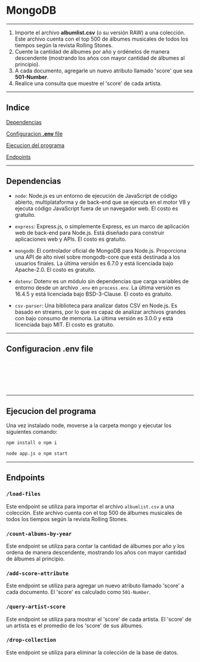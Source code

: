 # MongoDB
___
1. Importe el archivo **albumlist.csv** (o su versión RAW) a una colección. Este archivo
   cuenta con el top 500 de álbumes musicales de todos los tiempos según la revista
   Rolling Stones.
2. Cuente la cantidad de álbumes por año y ordénelos de manera descendente
   (mostrando los años con mayor cantidad de álbumes al principio).
3. A cada documento, agregarle un nuevo atributo llamado 'score' que sea **501-Number**.
4. Realice una consulta que muestre el 'score' de cada artista.
___

## Indice



[Dependencias](#Dependencias) 

[Configuracion **.env** file](#Configuracion-env-file)

[Ejecucion del programa](#Ejecucion-del-programa)

[Endpoints](#Endpoints)

---
## Dependencias

- `node`: Node.js es un entorno de ejecución de JavaScript de código abierto, multiplataforma y de back-end que se ejecuta en el motor V8 y ejecuta código JavaScript fuera de un navegador web. El costo es gratuito.

- `express`: Express.js, o simplemente Express, es un marco de aplicación web de back-end para Node.js. Está diseñado para construir aplicaciones web y APIs. El costo es gratuito.

- `mongodb`: El controlador oficial de MongoDB para Node.js. Proporciona una API de alto nivel sobre mongodb-core que está destinada a los usuarios finales. La última versión es 6.7.0 y está licenciada bajo Apache-2.0. El costo es gratuito.

- `dotenv`: Dotenv es un módulo sin dependencias que carga variables de entorno desde un archivo `.env` en `process.env`. La última versión es 16.4.5 y está licenciada bajo BSD-3-Clause. El costo es gratuito.

- `csv-parser`: Una biblioteca para analizar datos CSV en Node.js. Es basado en streams, por lo que es capaz de analizar archivos grandes con bajo consumo de memoria. La última versión es 3.0.0 y está licenciada bajo MIT. El costo es gratuito.

---

## Configuracion **.env** file

<pre style="color:white">
DATABASE=mongodb://localhost:27017/musicdb 
DBNAME=musicdb COLLECTION=albums 
CSV_FILE_PATH=albumlist.csv
PORT=3000
HOST=localhost</pre>

---

## Ejecucion del programa

Una vez instalado node, moverse a la carpeta mongo y ejecutar los siguientes comando:
```bash 
npm install o npm i

node app.js o npm start
```
---

## Endpoints

### `/load-files`

Este endpoint se utiliza para importar el archivo `albumlist.csv` a una colección. Este archivo cuenta con el top 500 de álbumes musicales de todos los tiempos según la revista Rolling Stones.

### `/count-albums-by-year`

Este endpoint se utiliza para contar la cantidad de álbumes por año y los ordena de manera descendente, mostrando los años con mayor cantidad de álbumes al principio.

### `/add-score-attribute`

Este endpoint se utiliza para agregar un nuevo atributo llamado 'score' a cada documento. El 'score' es calculado como `501-Number`.

### `/query-artist-score`

Este endpoint se utiliza para mostrar el 'score' de cada artista. El 'score' de un artista es el promedio de los 'score' de sus álbumes.

### `/drop-collection`

Este endpoint se utiliza para eliminar la colección de la base de datos.

